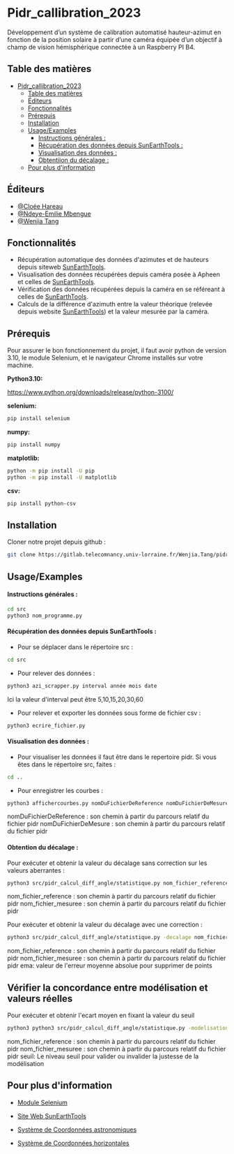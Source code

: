 # Pidr_callibration_2023

Développement d’un système de calibration automatisé hauteur-azimut en fonction de la position solaire à partir d’une caméra équipée d’un objectif à champ de vision hémisphérique connectée à un Raspberry PI B4.

## Table des matières

<!-- TOC -->
* [Pidr_callibration_2023](#pidrcallibration2023)
  * [Table des matières](#table-des-matières)
  * [Éditeurs](#éditeurs)
  * [Fonctionnalités](#fonctionnalités)
  * [Prérequis](#prérequis)
  * [Installation](#installation)
  * [Usage/Examples](#usageexamples)
      * [Instructions générales :](#instructions-générales--)
      * [Récupération des données depuis SunEarthTools :](#récupération-des-données-depuis-sunearthtools--)
      * [Visualisation des données :](#visualisation-des-données--)
      * [Obtentiion du décalage :](#obtentiion-du-décalage--)
  * [Pour plus d'information](#pour-plus-dinformation-)
<!-- TOC -->


## Éditeurs

- [@Cloée Hareau](Cloee.Hareau@telecomnancy.eu)
- [@Ndeye-Emilie Mbengue](Ndeye.Mbengue@telecomnancy.eu)
- [@Wenjia Tang](Wenjia.Tang@telecomnancy.eu)


## Fonctionnalités

- Récupération automatique des données d'azimutes et de hauteurs depuis siteweb [SunEarthTools](https://www.sunearthtools.com/).
- Visualisation des données récupérées depuis caméra posée à Apheen et celles de [SunEarthTools](https://www.sunearthtools.com/).
- Vérification des données récupérées depuis la caméra en se référeant à celles de  [SunEarthTools](https://www.sunearthtools.com/).
- Calculs de la différence d'azimuth entre la valeur théorique (relevée depuis website [SunEarthTools](https://www.sunearthtools.com/)) et la valeur mesurée par la caméra.


## Prérequis
Pour assurer le bon fonctionnement du projet, il faut avoir python de version 3.10, le module Selenium, et le navigateur Chrome installés sur votre machine.

**Python3.10:**

https://www.python.org/downloads/release/python-3100/


**selenium:** 
```bash
pip install selenium
```

**numpy:**
```bash
pip install numpy
```

**matplotlib:**
```bash
python -m pip install -U pip
python -m pip install -U matplotlib
```

**csv:**
```bash
pip install python-csv
```

## Installation

Cloner notre projet depuis github :
```bash
git clone https://gitlab.telecomnancy.univ-lorraine.fr/Wenjia.Tang/pidr.git
```

## Usage/Examples

####  Instructions générales : 
```bash
cd src
python3 nom_programme.py 
```
#### Récupération des données depuis SunEarthTools : 
- Pour se déplacer dans le répertoire src : 
```bash
cd src
```
- Pour relever des données : 
```bash
python3 azi_scrapper.py interval année mois date
```
Ici la valeur d'interval peut être 5,10,15,20,30,60
- Pour relever et exporter les données sous forme de fichier csv : 
```bash
python3 ecrire_fichier.py 
```
#### Visualisation des données : 

- Pour visualiser les données il faut être dans le repertoire pidr. Si vous êtes dans le répertoire src, faites : 
```bash
cd ..
```
- Pour enregistrer les courbes : 
```bash
python3 affichercourbes.py nomDuFichierDeReference nomDuFichierDeMesure
```
nomDuFichierDeReference : son chemin à partir du parcours relatif du fichier pidr 
nomDuFichierDeMesure : son chemin à partir du parcours relatif du fichier pidr 

#### Obtention du décalage : 
Pour exécuter et obtenir la valeur du décalage sans correction sur les valeurs aberrantes :

```bash
python3 src/pidr_calcul_diff_angle/statistique.py nom_fichier_reference nom_fichier_mesuree 
```
nom_fichier_reference : son chemin à partir du parcours relatif du fichier pidr 
nom_fichier_mesuree  : son chemin à partir du parcours relatif du fichier pidr 


Pour exécuter et obtenir la valeur du décalage avec une correction :

```bash
python3 src/pidr_calcul_diff_angle/statistique.py -decalage nom_fichier_reference  nom_fichier_mesuree -correction  ema
```

nom_fichier_reference  : son chemin à partir du parcours relatif du fichier pidr 
nom_fichier_mesuree : son chemin à partir du parcours relatif du fichier pidr 
ema: valeur de l'erreur moyenne absolue pour supprimer de points


## Vérifier la concordance entre modélisation et valeurs réelles

Pour exécuter et obtenir l'ecart moyen en fixant la valeur du seuil
```bash
python3 python3 src/pidr_calcul_diff_angle/statistique.py -modelisation  nom_fichier_reference nom_fichier_mesuree  -niveau seuil
```
nom_fichier_reference : son chemin à partir du parcours relatif du fichier pidr 
nom_fichier_mesuree : son chemin à partir du parcours relatif du fichier pidr 
seuil: Le niveau seuil pour valider ou invalider la justesse de la modélisation


## Pour plus d'information 

 - [Module Selenium](https://selenium-python.readthedocs.io/installation.html)

 - [Site Web SunEarthTools ](https://www.sunearthtools.com/)

 - [Système de Coordonnées astronomiques](https://fr.wikipedia.org/wiki/Syst%C3%A8me_de_coordonn%C3%A9es_c%C3%A9lestes)

 - [Système de Coordonnées horizontales](https://fr.wikipedia.org/wiki/Syst%C3%A8me_de_coordonn%C3%A9es_horizontales)